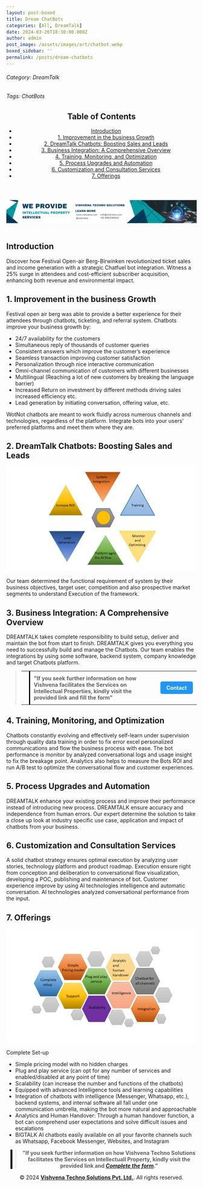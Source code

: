 ```yaml
---
layout: post-boxed
title: Dream ChatBots
categories: [All, DreamTalk]
date: 2024-03-26T18:30:00.000Z
author: admin
post_image: /assets/images/art/chatbot.webp
boxed_sidebar: ''
permalink: /posts/dream-chatbots
---
```


###### Category: DreamTalk

###### Tags: ChatBots

<html lang="en">
<head>
    <meta charset="UTF-8">
    <meta name="viewport" content="width=device-width, initial-scale=1.0">
    <title><h1>Dream ChatBots</h1></title>
    <meta name="description" content="Drive business growth with BIGTALK's AI chatbots – seamless integration, 24/7 support, and personalized experiences across platforms.">
</head>
<body>
   <header>
	<h2>Table of Contents</h2>
       <nav>
			<ul>
				<li><a href="#introduction">Introduction</a></li>
				<li><a href="#1">1. Improvement in the business Growth</a></li>
				<li><a href="#2">2. DreamTalk Chatbots: Boosting Sales and Leads</a></li>
				<li><a href="#3">3. Business Integration: A Comprehensive Overview</a></li>
				<li><a href="#4">4. Training, Monitoring, and Optimization</a></li>	
				<li><a href="#5">5. Process Upgrades and Automation</a></li>
				<li><a href="#6">6. Customization and Consultation Services</a></li>
				<li><a href="#7">7. Offerings</a></li>
			</ul>
		</nav>
	</header>

<a href="/contact">
  <img src="/assets/images/art/ip ads a.webp" alt="inlinead" style="max-width:100%; height:auto;">
</a>
<br><br>

<article>
    <section id="introduction">
        <h2>Introduction</h2>
        <p>Discover how Festival Open-air Berg-Birwinken revolutionized ticket sales and income generation with a strategic Chatfuel bot integration. Witness a 25% surge in attendees and cost-efficient subscriber acquisition, enhancing both revenue and environmental impact.</p>
	</section>

<section id="1">
	<h2>1. Improvement in the business Growth</h2>
<div>
<p>
    Festival open air berg was able to provide a better experience for their attendees through chatbots, ticketing, and referral system. Chatbots improve your business growth by:
</p>
<ul>
    <li>24/7 availability for the customers</li>
    <li>Simultaneous reply of thousands of customer queries</li>
    <li>Consistent answers which improve the customer’s experience</li>
    <li>Seamless transaction improving customer satisfaction</li>
    <li>Personalization through nice interactive communication</li>
    <li>Omni-channel communication of customers with different businesses</li>
    <li>Multilingual (Reaching a lot of new customers by breaking the language barrier)</li>
    <li>Increased Return on investment by different methods driving sales increased efficiency etc.</li>
    <li>Lead generation by initiating conversation, offering value, etc.</li>
</ul>
<p>
    WotNot chatbots are meant to work fluidly across numerous channels and technologies, regardless of the platform. Integrate bots into your users' preferred platforms and meet them where they are.
</p>
</div>

</section>

<section id="2">
	<h2>2. DreamTalk Chatbots: Boosting Sales and Leads</h2>

<img src="/assets/images/art/bt1a.webp" alt="Boosting" style="max-width:100%; height:auto;">

<p>Our team determined the functional requirement of system by their business objectives, target user, competition and also prospective market segments to understand Execution of the framework.</p>

</section>

<section id="3">
	<h2>3. Business Integration: A Comprehensive Overview</h2>

<p>DREAMTALK takes complete responsibility to build setup, deliver and maintain the bot from start to finish. DREAMTALK gives you everything you need to successfully build and manage the Chatbots. Our team enables the integrations by using some software, backend system, company knowledge and target Chatbots platform. </p>

</section>

<blockquote style="position:relative;">
 <table style="border-collapse: collapse; width: 100%;">
    <tr>
      <td style="border-right: 3px solid black; padding: 10px; width: auto;">
        <!-- Vertical line -->
      </td>
      <td style="padding: 10px; width: auto;">
        <b style="font-size:1em;">"If you seek further information on how Vishvena facilitates the Services on Intellectual Properties, kindly visit the provided link and fill the form"</b>
      </td>
      <td style="padding: 10px; width: auto;">
        <a href="/contact" style="display: inline-block; background-color: #2196F3; color: white; padding: 8px 16px; text-decoration: none; border-radius: 5px; font-weight: bold;">Contact</a>
      </td>
    </tr>
  </table>
  </blockquote>

<section id="4">
	<h2>4. Training, Monitoring, and Optimization</h2>
<p>Chatbots constantly evolving and effectively self-learn under supervision through quality data training in order to fix error excel personalized communications and flow the business process with ease. The bot performance is monitor by analyzed conversational logs and usage insight to fix the breakage point. Analytics also helps to measure the Bots ROI and run A/B test to optimize the conversational flow and customer experiences. </p>

</section>

<section id="5">
	<h2>5. Process Upgrades and Automation</h2>
<p>DREAMTALK enhance your existing process and improve their performance instead of introducing new process. DREAMTALK ensure accuracy and independence from human errors. Our expert determine the solution to take a close up look at industry specific use case, application and impact of chatbots from your business.</p>

</section>

<section id="6">
	<h2>6. Customization and Consultation Services</h2>
<p>A solid chatbot strategy ensures optimal execution by analyzing user stories, technology platform and product roadmap. Execution ensure right from conception and deliberation to conversational flow visualization, developing a POC, publishing and maintenance of bot. Customer experience improve by using Al technologies intelligence and automatic conversation. Al technologies analyzed conversational performance from the input.</p>

</section>

<section id="7">
	<h2>7. Offerings</h2>

<img src="/assets/images/art/bt1b.webp" alt="Offerings" style="max-width:100%; height:auto;">

<div>
<p>Complete Set-up</p>
<ul>
    <li>Simple pricing model with no hidden charges</li>
    <li>Plug and play service (can opt for any number of services and enabled/disabled at any point of time)</li>
    <li>Scalability (can increase the number and functions of the chatbots)</li>
    <li>Equipped with advanced Intelligence tools and learning capabilities</li>
    <li>Integration of chatbots with intelligence (Messenger, Whatsapp, etc.), backend systems, and internal software all fall under one communication umbrella, making the bot more natural and approachable</li>
    <li>Analytics and Human Handover: Through a human handover function, a bot can comprehend user expectations and solve difficult issues and escalations</li>
    <li>BIGTALK AI chatbots easily available on all your favorite channels such as Whatsapp, Facebook Messenger, Websites, and Instagram</li>
</ul>

</div>

</section>

</article>

<center><blockquote style="position:relative;">
<p><b style="font-size:1em;">"If you seek further information on how Vishvena Techno Solutions facilitates the Services on Intellectuall Property, kindly visit the provided link and <a href="/contact"><i>Complete the form</i></a>."</b></p>
<div style="position:absolute; top:0; bottom:0; left:-15px; border-left:5px solid black;"></div>
</blockquote></center>

<footer>
<center><p>&copy; 2024 <a href="https://vishvena.com"><b>Vishvena Techno Solutions Pvt. Ltd.</b></a>. All rights reserved.</p></center>

</footer>
</body>
</html>
